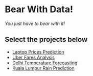 # Bear With Data!
*You just have to bear with it!*

## Select the projects below
* [Laptop Prices Prediction](laptop-price-prediction/readme.md)
* [Uber Fares Analysis](uber-fares-analysis/readme.md)
* [Delhi Temperature Forecasting](delhi-daily-temperature-forecasting/readme.md)
* [Kuala Lumpur Rain Prediction](kuala-lumpur-rain-prediction/readme.md)
